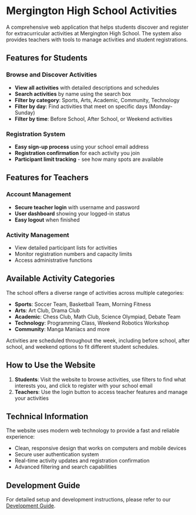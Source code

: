 # Mergington High School Activities

A comprehensive web application that helps students discover and register for extracurricular activities at Mergington High School. The system also provides teachers with tools to manage activities and student registrations.

## Features for Students

### Browse and Discover Activities
- **View all activities** with detailed descriptions and schedules
- **Search activities** by name using the search box
- **Filter by category**: Sports, Arts, Academic, Community, Technology
- **Filter by day**: Find activities that meet on specific days (Monday-Sunday)
- **Filter by time**: Before School, After School, or Weekend activities

### Registration System
- **Easy sign-up process** using your school email address
- **Registration confirmation** for each activity you join
- **Participant limit tracking** - see how many spots are available

## Features for Teachers

### Account Management
- **Secure teacher login** with username and password
- **User dashboard** showing your logged-in status
- **Easy logout** when finished

### Activity Management
- View detailed participant lists for activities
- Monitor registration numbers and capacity limits
- Access administrative functions

## Available Activity Categories

The school offers a diverse range of activities across multiple categories:

- **Sports**: Soccer Team, Basketball Team, Morning Fitness
- **Arts**: Art Club, Drama Club
- **Academic**: Chess Club, Math Club, Science Olympiad, Debate Team
- **Technology**: Programming Class, Weekend Robotics Workshop
- **Community**: Manga Maniacs and more

Activities are scheduled throughout the week, including before school, after school, and weekend options to fit different student schedules.

## How to Use the Website

1. **Students**: Visit the website to browse activities, use filters to find what interests you, and click to register with your school email
2. **Teachers**: Use the login button to access teacher features and manage your activities

## Technical Information

The website uses modern web technology to provide a fast and reliable experience:
- Clean, responsive design that works on computers and mobile devices
- Secure user authentication system
- Real-time activity updates and registration confirmation
- Advanced filtering and search capabilities

## Development Guide

For detailed setup and development instructions, please refer to our [Development Guide](../docs/how-to-develop.md).
